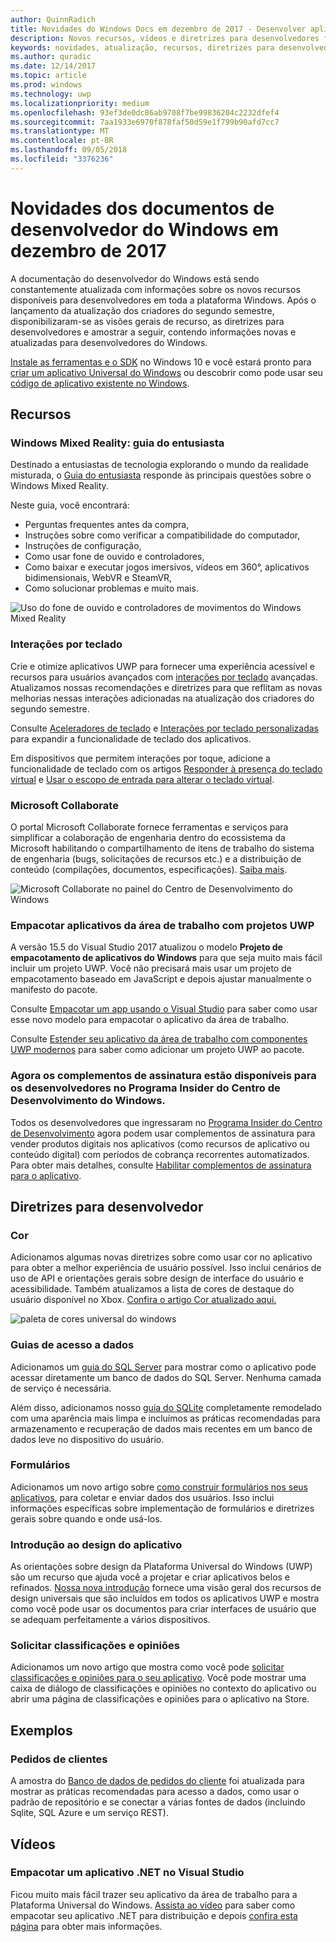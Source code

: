 ```yaml
---
author: QuinnRadich
title: Novidades do Windows Docs em dezembro de 2017 - Desenvolver aplicativos UWP
description: Novos recursos, vídeos e diretrizes para desenvolvedores foram adicionados à documentação do desenvolvedor do Windows 10 referente a dezembro de 2017.
keywords: novidades, atualização, recursos, diretrizes para desenvolvedores, Windows 10, dezembro
ms.author: quradic
ms.date: 12/14/2017
ms.topic: article
ms.prod: windows
ms.technology: uwp
ms.localizationpriority: medium
ms.openlocfilehash: 93ef3de0dc86ab9708f7be99836204c2232dfef4
ms.sourcegitcommit: 7aa1933e6970f878faf50d59e1f799b90afd7cc7
ms.translationtype: MT
ms.contentlocale: pt-BR
ms.lasthandoff: 09/05/2018
ms.locfileid: "3376236"
---
```

# <a name="whats-new-in-the-windows-developer-docs-in-december-2017"></a>Novidades dos documentos de desenvolvedor do Windows em dezembro de 2017

A documentação do desenvolvedor do Windows está sendo constantemente atualizada com informações sobre os novos recursos disponíveis para desenvolvedores em toda a plataforma Windows. Após o lançamento da atualização dos criadores do segundo semestre, disponibilizaram-se as visões gerais de recurso, as diretrizes para desenvolvedores e amostrar a seguir, contendo informações novas e atualizadas para desenvolvedores do Windows.

[Instale as ferramentas e o SDK](http://go.microsoft.com/fwlink/?LinkId=821431) no Windows 10 e você estará pronto para [criar um aplicativo Universal do Windows](../get-started/create-uwp-apps.md) ou descobrir como pode usar seu [código de aplicativo existente no Windows](../porting/index.md).

## <a name="features"></a>Recursos

### <a name="windows-mixed-reality-enthusiasts-guide"></a>Windows Mixed Reality: guia do entusiasta

Destinado a entusiastas de tecnologia explorando o mundo da realidade misturada, o [Guia do entusiasta](https://docs.microsoft.com/en-us/windows/mixed-reality/enthusiast-guide/) responde às principais questões sobre o Windows Mixed Reality. 

Neste guia, você encontrará: 
- Perguntas frequentes antes da compra, 
- Instruções sobre como verificar a compatibilidade do computador, 
- Instruções de configuração, 
- Como usar fone de ouvido e controladores, 
- Como baixar e executar jogos imersivos, vídeos em 360°, aplicativos bidimensionais, WebVR e SteamVR, 
- Como solucionar problemas e muito mais.

![Uso do fone de ouvido e controladores de movimentos do Windows Mixed Reality](images/BeforeYouBegin-tile.jpg)

### <a name="keyboard-interactions"></a>Interações por teclado

Crie e otimize aplicativos UWP para fornecer uma experiência acessível e recursos para usuários avançados com [interações por teclado](../design/input/keyboard-interactions.md) avançadas. Atualizamos nossas recomendações e diretrizes para que reflitam as novas melhorias nessas interações adicionadas na atualização dos criadores do segundo semestre.

Consulte [Aceleradores de teclado](../design/input/keyboard-accelerators.md) e [Interações por teclado personalizadas](../design/input/custom-keyboard-interactions.md) para expandir a funcionalidade de teclado dos aplicativos.

Em dispositivos que permitem interações por toque, adicione a funcionalidade de teclado com os artigos [Responder à presença do teclado virtual](../design/input/respond-to-the-presence-of-the-touch-keyboard.md) e [Usar o escopo de entrada para alterar o teclado virtual](../design/input/use-input-scope-to-change-the-touch-keyboard.md).

### <a name="microsoft-collaborate"></a>Microsoft Collaborate

O portal Microsoft Collaborate fornece ferramentas e serviços para simplificar a colaboração de engenharia dentro do ecossistema da Microsoft habilitando o compartilhamento de itens de trabalho do sistema de engenharia (bugs, solicitações de recursos etc.) e a distribuição de conteúdo (compilações, documentos, especificações). [Saiba mais](https://docs.microsoft.com/en-us/collaborate).

![Microsoft Collaborate no painel do Centro de Desenvolvimento do Windows](images/microsoft_collaborate_screenshot.PNG)

### <a name="package-desktop-applications-with-uwp-projects"></a>Empacotar aplicativos da área de trabalho com projetos UWP

A versão 15.5 do Visual Studio 2017 atualizou o modelo **Projeto de empacotamento de aplicativos do Windows** para que seja muito mais fácil incluir um projeto UWP. Você não precisará mais usar um projeto de empacotamento baseado em JavaScript e depois ajustar manualmente o manifesto do pacote.  

Consulte [Empacotar um app usando o Visual Studio](https://docs.microsoft.com/en-us/windows/uwp/porting/desktop-to-uwp-packaging-dot-net) para saber como usar esse novo modelo para empacotar o aplicativo da área de trabalho.

Consulte [Estender seu aplicativo da área de trabalho com componentes UWP modernos](https://docs.microsoft.com/windows/uwp/porting/desktop-to-uwp-extend) para saber como adicionar um projeto UWP ao pacote.

### <a name="subscription-add-ons-are-now-available-to-developers-in-the-windows-dev-center-insider-program"></a>Agora os complementos de assinatura estão disponíveis para os desenvolvedores no Programa Insider do Centro de Desenvolvimento do Windows.

Todos os desenvolvedores que ingressaram no [Programa Insider do Centro de Desenvolvimento](../publish/dev-center-insider-program.md) agora podem usar complementos de assinatura para vender produtos digitais nos aplicativos (como recursos de aplicativo ou conteúdo digital) com períodos de cobrança recorrentes automatizados. Para obter mais detalhes, consulte [Habilitar complementos de assinatura para o aplicativo](../monetize/enable-subscription-add-ons-for-your-app.md).

## <a name="developer-guidance"></a>Diretrizes para desenvolvedor

### <a name="color"></a>Cor

Adicionamos algumas novas diretrizes sobre como usar cor no aplicativo para obter a melhor experiência de usuário possível. Isso inclui cenários de uso de API e orientações gerais sobre design de interface do usuário e acessibilidade. Também atualizamos a lista de cores de destaque do usuário disponível no Xbox. [Confira o artigo Cor atualizado aqui.](../design/style/color.md)

![paleta de cores universal do windows](../design/basics/images/colors.png)

### <a name="data-access-guides"></a>Guias de acesso a dados

Adicionamos um [guia do SQL Server](../data-access/sql-server-databases.md) para mostrar como o aplicativo pode acessar diretamente um banco de dados do SQL Server. Nenhuma camada de serviço é necessária.

Além disso, adicionamos nosso [guia do SQLite](../data-access/sqlite-databases.md) completamente remodelado com uma aparência mais limpa e incluímos as práticas recomendadas para armazenamento e recuperação de dados mais recentes em um banco de dados leve no dispositivo do usuário.

### <a name="forms"></a>Formulários

Adicionamos um novo artigo sobre [como construir formulários nos seus aplicativos](../design/controls-and-patterns/forms.md), para coletar e enviar dados dos usuários. Isso inclui informações específicas sobre implementação de formulários e diretrizes gerais sobre quando e onde usá-los.

### <a name="intro-to-app-design"></a>Introdução ao design do aplicativo

As orientações sobre design da Plataforma Universal do Windows (UWP) são um recurso que ajuda você a projetar e criar aplicativos belos e refinados. [Nossa nova introdução](../design/basics/design-and-ui-intro.md) fornece uma visão geral dos recursos de design universais que são incluídos em todos os aplicativos UWP e mostra como você pode usar os documentos para criar interfaces de usuário que se adequam perfeitamente a vários dispositivos.


### <a name="request-ratings-and-reviews"></a>Solicitar classificações e opiniões

Adicionamos um novo artigo que mostra como você pode [solicitar classificações e opiniões para o seu aplicativo](../monetize/request-ratings-and-reviews.md). Você pode mostrar uma caixa de diálogo de classificações e opiniões no contexto do aplicativo ou abrir uma página de classificações e opiniões para o aplicativo na Store.

## <a name="samples"></a>Exemplos

### <a name="customer-orders"></a>Pedidos de clientes

A amostra do [Banco de dados de pedidos do cliente](https://github.com/Microsoft/Windows-appsample-customers-orders-database) foi atualizada para mostrar as práticas recomendadas para acesso a dados, como usar o padrão de repositório e se conectar a várias fontes de dados (incluindo Sqlite, SQL Azure e um serviço REST).

## <a name="videos"></a>Vídeos

### <a name="package-a-net-app-in-visual-studio"></a>Empacotar um aplicativo .NET no Visual Studio

Ficou muito mais fácil trazer seu aplicativo da área de trabalho para a Plataforma Universal do Windows. [Assista ao vídeo](https://www.youtube.com/watch?v=fJkbYPyd08w) para saber como empacotar seu aplicativo .NET para distribuição e depois [confira esta página](../porting/desktop-to-uwp-packaging-dot-net.md) para obter mais informações.